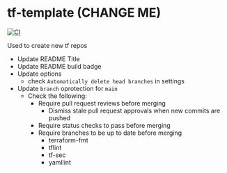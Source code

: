 # tf-template (CHANGE ME)

[![CI](https://github.com/sharksrus/<REPO>/actions/workflows/ci.yaml/badge.svg)](https://github.com/sharksrus/<REPO>/actions/workflows/ci.yaml)

Used to create new tf repos

* Update README Title
* Update README build badge
* Update options
    * check `Automatically delete head branches` in settings
* Update `branch` oprotection for `main`
    * Check the following:
        * Require pull request reviews before merging
            * Dismiss stale pull request approvals when new commits are pushed
        * Require status checks to pass before merging
        * Require branches to be up to date before merging
            * terraform-fmt
            * tflint
            * tf-sec
            * yamllint
